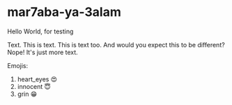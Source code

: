 # mar7aba-ya-3alam
Hello World, for testing

Text. This is text. This is text too.
And would you expect this to be different? Nope! It's just more text.


Emojis:

1. heart_eyes  :heart_eyes:
2. innocent    :innocent:
3. grin        :grin:
